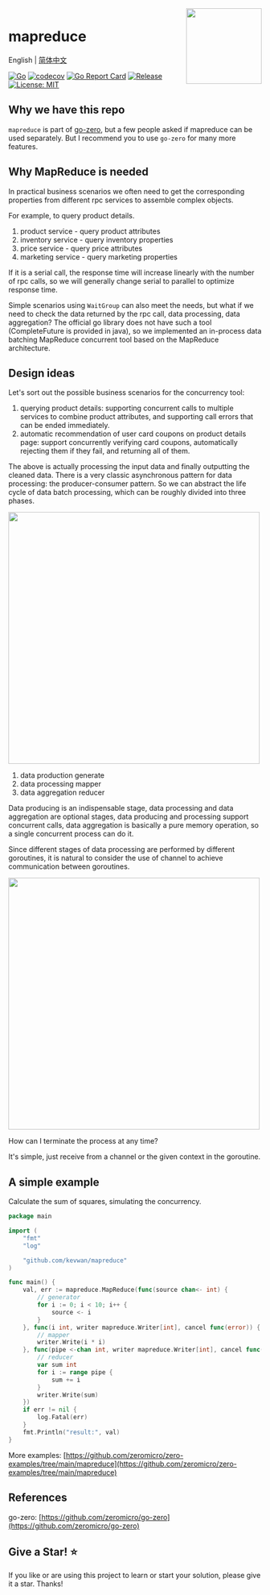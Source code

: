 <img align="right" width="150px" src="https://raw.githubusercontent.com/zeromicro/zero-doc/main/doc/images/go-zero.png">

# mapreduce

English | [简体中文](readme-cn.md)

[![Go](https://github.com/kevwan/mapreduce/workflows/Go/badge.svg?branch=main)](https://github.com/kevwan/mapreduce/actions)
[![codecov](https://codecov.io/gh/kevwan/mapreduce/branch/main/graph/badge.svg)](https://codecov.io/gh/kevwan/mapreduce)
[![Go Report Card](https://goreportcard.com/badge/github.com/kevwan/mapreduce)](https://goreportcard.com/report/github.com/kevwan/mapreduce)
[![Release](https://img.shields.io/github/v/release/kevwan/mapreduce.svg?style=flat-square)](https://github.com/kevwan/mapreduce)
[![License: MIT](https://img.shields.io/badge/License-MIT-yellow.svg)](https://opensource.org/licenses/MIT)

## Why we have this repo

`mapreduce` is part of [go-zero](https://github.com/zeromicro/go-zero), but a few people asked if mapreduce can be used separately. But I recommend you to use `go-zero` for many more features.

## Why MapReduce is needed

In practical business scenarios we often need to get the corresponding properties from different rpc services to assemble complex objects.

For example, to query product details.

1. product service - query product attributes
2. inventory service - query inventory properties
3. price service - query price attributes
4. marketing service - query marketing properties

If it is a serial call, the response time will increase linearly with the number of rpc calls, so we will generally change serial to parallel to optimize response time.

Simple scenarios using `WaitGroup` can also meet the needs, but what if we need to check the data returned by the rpc call, data processing, data aggregation? The official go library does not have such a tool (CompleteFuture is provided in java), so we implemented an in-process data batching MapReduce concurrent tool based on the MapReduce architecture.

## Design ideas

Let's sort out the possible business scenarios for the concurrency tool:

1. querying product details: supporting concurrent calls to multiple services to combine product attributes, and supporting call errors that can be ended immediately.
2. automatic recommendation of user card coupons on product details page: support concurrently verifying card coupons, automatically rejecting them if they fail, and returning all of them.

The above is actually processing the input data and finally outputting the cleaned data. There is a very classic asynchronous pattern for data processing: the producer-consumer pattern. So we can abstract the life cycle of data batch processing, which can be roughly divided into three phases.

<img src="https://raw.githubusercontent.com/zeromicro/zero-doc/main/doc/images/mapreduce-serial-en.png" width="500">

1. data production generate
2. data processing mapper
3. data aggregation reducer

Data producing is an indispensable stage, data processing and data aggregation are optional stages, data producing and processing support concurrent calls, data aggregation is basically a pure memory operation, so a single concurrent process can do it.

Since different stages of data processing are performed by different goroutines, it is natural to consider the use of channel to achieve communication between goroutines.

<img src="https://raw.githubusercontent.com/zeromicro/zero-doc/main/doc/images/mapreduce-en.png" width="500">

How can I terminate the process at any time?

It's simple, just receive from a  channel or the given context in the goroutine.

## A simple example

Calculate the sum of squares, simulating the concurrency.

```go
package main

import (
    "fmt"
    "log"

    "github.com/kevwan/mapreduce"
)

func main() {
    val, err := mapreduce.MapReduce(func(source chan<- int) {
        // generator
        for i := 0; i < 10; i++ {
            source <- i
        }
    }, func(i int, writer mapreduce.Writer[int], cancel func(error)) {
        // mapper
        writer.Write(i * i)
    }, func(pipe <-chan int, writer mapreduce.Writer[int], cancel func(error)) {
        // reducer
        var sum int
        for i := range pipe {
            sum += i
        }
        writer.Write(sum)
    })
    if err != nil {
        log.Fatal(err)
    }
    fmt.Println("result:", val)
}
```

More examples: [https://github.com/zeromicro/zero-examples/tree/main/mapreduce](https://github.com/zeromicro/zero-examples/tree/main/mapreduce)

## References

go-zero: [https://github.com/zeromicro/go-zero](https://github.com/zeromicro/go-zero)

## Give a Star! ⭐

If you like or are using this project to learn or start your solution, please give it a star. Thanks!
